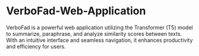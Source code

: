 # VerboFad-Web-Application
VerboFad is a powerful web application utilizing the Transformer (T5) model to summarize, paraphrase, and analyze similarity scores between texts. With an intuitive interface and seamless navigation, it enhances productivity and efficiency for users.
